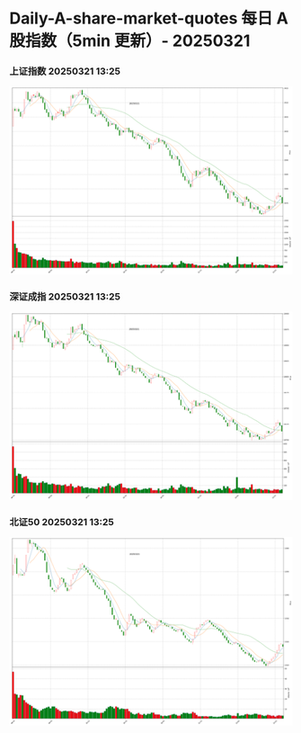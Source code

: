 
# Daily-A-share-market-quotes 每日 A 股指数（5min 更新）- 20250321

### 上证指数 20250321 13:25
![](./fig/2025/3/20250321-sh000001.png)

### 深证成指 20250321 13:25
![](./fig/2025/3/20250321-sz399001.png)

### 北证50 20250321 13:25
![](./fig/2025/3/20250321-bj899050.png)
